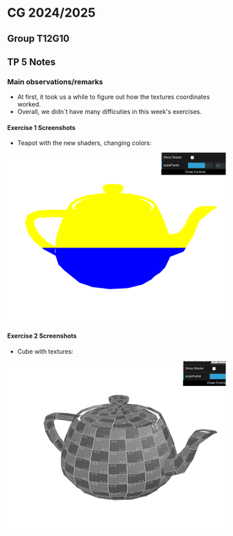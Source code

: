 # CG 2024/2025

## Group T12G10

## TP 5 Notes

### Main observations/remarks 
- At first, it took us a while to figure out how the textures coordinates worked.
- Overall, we didn´t have many difficuties in this week's exercises.

#### Exercise 1 Screenshots

- Teapot with the new shaders, changing colors: 

![Teapot](screenshots/cg-t12-g10-tp5-1.png)






#### Exercise 2 Screenshots

- Cube with textures: 

![Cube](screenshots/cg-t12-g10-tp5-2.png)


